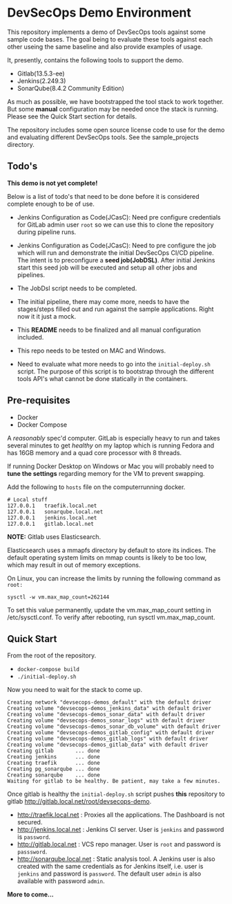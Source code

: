 # DevSecOps Demo Environment
This repository implements a demo of DevSecOps tools against some sample code bases. The goal being to evaluate these tools against each other useing the same baseline and also provide examples of usage. 

It, presently, contains the following tools to support the demo. 

* Gitlab(13.5.3-ee)
* Jenkins(2.249.3)
* SonarQube(8.4.2 Community Edition)

As much as possible, we have bootstrapped the tool stack to work together. But some **manual** configuration may be needed once the stack is running. Please see the Quick Start section for details. 

The repository includes some open source license code to use for the demo and evaluating different DevSecOps tools. See the sample_projects directory. 

## Todo's
**This demo is not yet complete!** 

Below is a list of todo's that need to be done before it is considered complete enough to be of use.

* Jenkins Configuration as Code(JCasC): Need pre configure credentials for GitLab admin user `root` so we can use this to clone the repository during pipeline runs.

* Jenkins Configuration as Code(JCasC): Need to pre configure the job which will run and demonstrate the initial DevSecOps CI/CD pipeline. The intent is to preconfigure a **seed job(JobDSL)**. After initial Jenkins start this seed job will be executed and setup all other jobs and pipelines.

* The JobDsl script needs to be completed.

* The initial pipeline, there may come more, needs to have the stages/steps filled out and run against the sample applications. Right now it it just a mock.

* This **README** needs to be finalized and all manual configuration included.

* This repo needs to be tested on MAC and Windows.

* Need to evaluate what more needs to go into the `initial-deploy.sh` script. The purpose of this script is to bootstrap through the different tools API's what cannot be done statically in the containers.

## Pre-requisites

* Docker
* Docker Compose

A *reasonably* spec'd computer. GitLab is especially heavy to run and takes several minutes to get *healthy* on my laptop which is running Fedora and has 16GB memory and a quad core processor with 8 threads. 

If running Docker Desktop on Windows or Mac you will probably need to **tune the settings** regarding memory for the VM to prevent swapping.

Add the following to `hosts` file on the computerrunning docker. 

```
# Local stuff
127.0.0.1	traefik.local.net
127.0.0.1	sonarqube.local.net
127.0.0.1	jenkins.local.net
127.0.0.1	gitlab.local.net
```

**NOTE:** Gitlab uses Elasticsearch.

Elasticsearch uses a mmapfs directory by default to store its indices. The default operating system limits on mmap counts is likely to be too low, which may result in out of memory exceptions.

On Linux, you can increase the limits by running the following command as `root:`

```
sysctl -w vm.max_map_count=262144
``` 

To set this value permanently, update the vm.max_map_count setting in /etc/sysctl.conf. To verify after rebooting, run sysctl vm.max_map_count.

## Quick Start

From the root of the repository.

* `docker-compose build`
* `./initial-deploy.sh`

Now you need to wait for the stack to come up.
```
Creating network "devsecops-demos_default" with the default driver
Creating volume "devsecops-demos_jenkins_data" with default driver
Creating volume "devsecops-demos_sonar_data" with default driver
Creating volume "devsecops-demos_sonar_logs" with default driver
Creating volume "devsecops-demos_sonar_db_volume" with default driver
Creating volume "devsecops-demos_gitlab_config" with default driver
Creating volume "devsecops-demos_gitlab_logs" with default driver
Creating volume "devsecops-demos_gitlab_data" with default driver
Creating gitlab       ... done
Creating jenkins      ... done
Creating traefik      ... done
Creating pg_sonarqube ... done
Creating sonarqube    ... done
Waiting for gitlab to be healthy. Be patient, may take a few minutes.
```

Once gitlab is healthy the `initial-deploy.sh` script pushes **this** repository to gitlab http://gitlab.local.net/root/devsecops-demo. 

* http://traefik.local.net : Proxies all the applications. The Dashboard is not secured. 
* http://jenkins.local.net : Jenkins CI server. User is `jenkins` and password is `password`.
* http://gitlab.local.net : VCS repo manager. User is `root` and password is `passsword`.
* http://sonarqube.local.net : Static analysis tool. A Jenkins user is also created with the same credentials as for Jenkins itself, i.e. user is `jenkins` and password is `password`. The default user `admin` is also available with password `admin`.

**More to come...**


